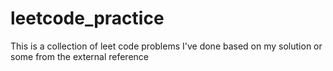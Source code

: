# leetcode_practice
This is a collection of leet code problems I've done based on my solution or some from the external reference 
